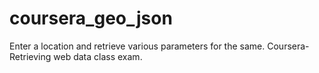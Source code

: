 # coursera_geo_json

Enter a location and retrieve various parameters for the same.
Coursera- Retrieving web data class exam.
